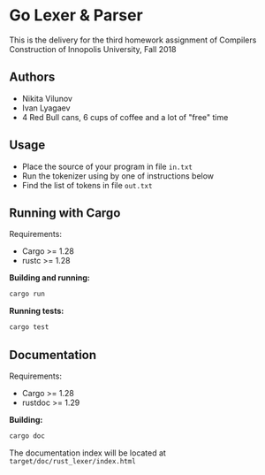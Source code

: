 # Go Lexer & Parser

This is the delivery for the third homework assignment of Compilers Construction of Innopolis University, Fall 2018

## Authors

- Nikita Vilunov
- Ivan Lyagaev
- 4 Red Bull cans, 6 cups of coffee and a lot of "free" time 

## Usage

- Place the source of your program in file `in.txt`
- Run the tokenizer using by one of instructions below
- Find the list of tokens in file `out.txt`

## Running with Cargo

Requirements:
- Cargo >= 1.28
- rustc >= 1.28


**Building and running:**
```sh
cargo run
```

**Running tests:**
```sh
cargo test
```

## Documentation

Requirements:
- Cargo >= 1.28
- rustdoc >= 1.29

**Building:**
```sh
cargo doc
```

The documentation index will be located at `target/doc/rust_lexer/index.html`
